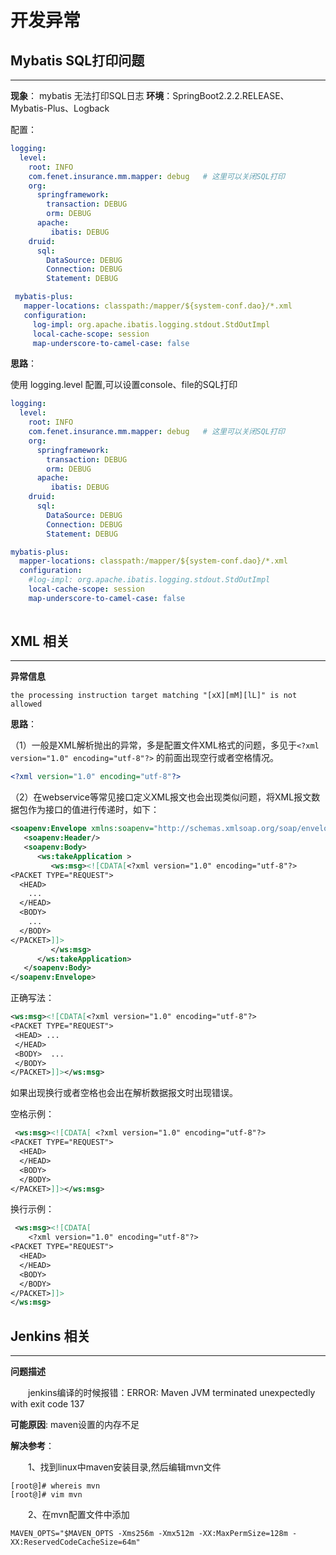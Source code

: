 

# 开发异常

## Mybatis SQL打印问题
----------------
**现象**： mybatis 无法打印SQL日志
**环境**：SpringBoot2.2.2.RELEASE、Mybatis-Plus、Logback

配置：
```yaml
logging:
  level:
    root: INFO
    com.fenet.insurance.mm.mapper: debug   # 这里可以关闭SQL打印
    org:
      springframework:
        transaction: DEBUG
        orm: DEBUG
      apache:
         ibatis: DEBUG
    druid:
      sql:
        DataSource: DEBUG
        Connection: DEBUG
        Statement: DEBUG

 mybatis-plus:
   mapper-locations: classpath:/mapper/${system-conf.dao}/*.xml
   configuration:
     log-impl: org.apache.ibatis.logging.stdout.StdOutImpl
     local-cache-scope: session
     map-underscore-to-camel-case: false
```

**思路**：

使用  logging.level 配置,可以设置console、file的SQL打印

```yaml
logging:
  level:
    root: INFO
    com.fenet.insurance.mm.mapper: debug   # 这里可以关闭SQL打印
    org:
      springframework:
        transaction: DEBUG
        orm: DEBUG
      apache:
         ibatis: DEBUG
    druid:
      sql:
        DataSource: DEBUG
        Connection: DEBUG
        Statement: DEBUG

mybatis-plus:
  mapper-locations: classpath:/mapper/${system-conf.dao}/*.xml
  configuration:
    #log-impl: org.apache.ibatis.logging.stdout.StdOutImpl
    local-cache-scope: session
    map-underscore-to-camel-case: false
 
```

## XML 相关
----------------
**异常信息**
```
the processing instruction target matching "[xX][mM][lL]" is not allowed
```
**思路**：
 
（1）一般是XML解析抛出的异常，多是配置文件XML格式的问题，多见于`<?xml version="1.0" encoding="utf-8"?>` 的前面出现空行或者空格情况。
```xml
<?xml version="1.0" encoding="utf-8"?>
```
（2）在webservice等常见接口定义XML报文也会出现类似问题，将XML报文数据包作为接口的值进行传递时，如下：

```xml
<soapenv:Envelope xmlns:soapenv="http://schemas.xmlsoap.org/soap/envelope/" xmlns:ws="http://com/fenet/insurance/paystation/consume/ws">
   <soapenv:Header/>
   <soapenv:Body>
      <ws:takeApplication >
         <ws:msg><![CDATA[<?xml version="1.0" encoding="utf-8"?>
<PACKET TYPE="REQUEST"> 
  <HEAD> 
    ... 
  </HEAD>  
  <BODY> 
    ...
  </BODY> 
</PACKET>]]>
         </ws:msg>
      </ws:takeApplication>
   </soapenv:Body>
</soapenv:Envelope>
```
正确写法：
 ```xml
 <ws:msg><![CDATA[<?xml version="1.0" encoding="utf-8"?>
<PACKET TYPE="REQUEST"> 
  <HEAD> ...
  </HEAD>  
  <BODY>  ... 
  </BODY> 
</PACKET>]]></ws:msg>
```
如果出现换行或者空格也会出在解析数据报文时出现错误。

空格示例：
```xml
 <ws:msg><![CDATA[ <?xml version="1.0" encoding="utf-8"?>
<PACKET TYPE="REQUEST"> 
  <HEAD>
  </HEAD>  
  <BODY>  
  </BODY> 
</PACKET>]]></ws:msg> 
```
换行示例：
```xml
 <ws:msg><![CDATA[ 
 	<?xml version="1.0" encoding="utf-8"?> 
<PACKET TYPE="REQUEST"> 
  <HEAD>
  </HEAD>  
  <BODY>  
  </BODY> 
</PACKET>]]>
</ws:msg>
```



##  Jenkins 相关
---------------------------
**问题描述**

　　jenkins编译的时候报错：ERROR: Maven JVM terminated unexpectedly with exit code 137

**可能原因**: maven设置的内存不足

**解决参考**：

　　1、找到linux中maven安装目录,然后编辑mvn文件

```SH
[root@]# whereis mvn
[root@]# vim mvn
```

　　2、在mvn配置文件中添加

```TXT
MAVEN_OPTS="$MAVEN_OPTS -Xms256m -Xmx512m -XX:MaxPermSize=128m -XX:ReservedCodeCacheSize=64m"
```
　　

